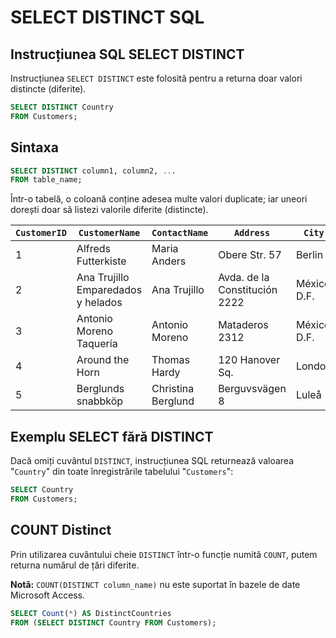 # SELECT DISTINCT SQL

## Instrucțiunea SQL SELECT DISTINCT
Instrucțiunea `SELECT DISTINCT` este folosită pentru a returna doar valori distincte (diferite).

```sql
SELECT DISTINCT Country 
FROM Customers;
```

## Sintaxa

```sql
SELECT DISTINCT column1, column2, ...
FROM table_name;
```

Într-o tabelă, o coloană conține adesea multe valori duplicate; iar uneori dorești doar să listezi valorile diferite (distincte).


| `CustomerID` | `CustomerName`                   | `ContactName`       | `Address`                    | `City`          | `PostalCode` | `Country` |
|------------|--------------------------------|-------------------|----------------------------|---------------|------------|---------|
| 1          | Alfreds Futterkiste            | Maria Anders      | Obere Str. 57               | Berlin        | 12209      | Germany |
| 2          | Ana Trujillo Emparedados y helados | Ana Trujillo   | Avda. de la Constitución 2222 | México D.F.   | 05021      | Mexico  |
| 3          | Antonio Moreno Taquería        | Antonio Moreno    | Mataderos 2312              | México D.F.   | 05023      | Mexico  |
| 4          | Around the Horn                 | Thomas Hardy      | 120 Hanover Sq.            | London        | WA1 1DP    | UK      |
| 5          | Berglunds snabbköp              | Christina Berglund | Berguvsvägen 8            | Luleå         | S-958 22   | Sweden  |


## Exemplu SELECT fără DISTINCT
Dacă omiți cuvântul `DISTINCT`, instrucțiunea SQL returnează valoarea "`Country`" din toate înregistrările tabelului "`Customers`":

```sql
SELECT Country 
FROM Customers;
```

## COUNT Distinct
Prin utilizarea cuvântului cheie `DISTINCT` într-o funcție numită `COUNT`, putem returna numărul de țări diferite.

**Notă:** `COUNT(DISTINCT column_name)` nu este suportat în bazele de date Microsoft Access.

```sql
SELECT Count(*) AS DistinctCountries
FROM (SELECT DISTINCT Country FROM Customers);
```



